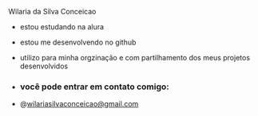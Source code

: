 Wilaria da Silva Conceicao

- estou estudando na alura
- estou me desenvolvendo no github
- utilizo para minha orgzinação e com partilhamento dos meus projetos desenvolvidos

- ### você pode entrar em contato comigo:

- @wilariasilvaconceicao@gmail.com
